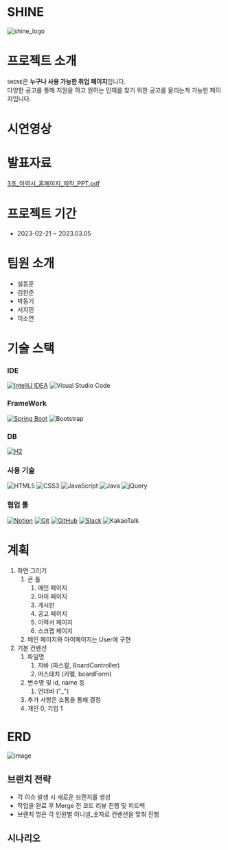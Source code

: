 # SHINE
![shine_logo](https://github.com/minmeanmin/human_cloud_web_project1/assets/118310514/8c154222-8d8e-4719-91b5-b942ce0bc1d9)

# 프로젝트 소개
`SHINE`은 **누구나 사용 가능한 취업 페이지**입니다.</br>
다양한 공고를 통해 지원을 하고 원하는 인재를 찾기 위한 공고를 올리는게 가능한 페이지입니다.</br>

# 시연영상


# 발표자료
[3조_이력서_홈페이지_제작_PPT.pdf](https://drive.usercontent.google.com/u/0/uc?id=1MbFXF5yFTtzqYftx6La-jFZwx9N559hm&export=download)

# 프로젝트 기간
- 2023-02-21 ~ 2023.03.05

# 팀원 소개
- 설동훈
- 김완준
- 박동기
- 서지민
- 이소연

# 기술 스택

### IDE
[![IntelliJ IDEA](https://img.shields.io/badge/-IntelliJ%20IDEA-blue?logo=intellij-idea&logoColor=white)](https://www.jetbrains.com/idea/)
![Visual Studio Code](https://img.shields.io/badge/Visual%20Studio%20Code-0078d7.svg?style=flat&logo=visual-studio-code&logoColor=white)
### FrameWork
[![Spring Boot](https://img.shields.io/badge/-Spring%20Boot-brightgreen?logo=spring&logoColor=white)](https://spring.io/projects/spring-boot)
![Bootstrap](https://img.shields.io/badge/bootstrap-%238511FA.svg?style=flat&logo=bootstrap&logoColor=white)
### DB
[![H2](https://img.shields.io/badge/-H2-orange?logo=h2&logoColor=white)](http://www.h2database.com)
### 사용 기술
![HTML5](https://img.shields.io/badge/html5-%23E34F26.svg?style=flat&logo=html5&logoColor=white)
![CSS3](https://img.shields.io/badge/css3-%231572B6.svg?style=flat&logo=css3&logoColor=white)
![JavaScript](https://img.shields.io/badge/javascript-%23323330.svg?style=flat&logo=javascript&logoColor=%23F7DF1E)
![Java](https://img.shields.io/badge/java-%23ED8B00.svg?style=flat&logo=openjdk&logoColor=white)
![jQuery](https://img.shields.io/badge/jquery-%230769AD.svg?style=flat&logo=jquery&logoColor=white)
### 협업 툴
[![Notion](https://img.shields.io/badge/-Notion-black?logo=notion&logoColor=white)](https://www.notion.so)
[![Git](https://img.shields.io/badge/-Git-red?logo=git&logoColor=white)](https://git-scm.com)
[![GitHub](https://img.shields.io/badge/-GitHub-black?logo=github&logoColor=white)](https://github.com)
[![Slack](https://img.shields.io/badge/-Slack-purple?logo=slack&logoColor=white)](https://slack.com)
![KakaoTalk](https://img.shields.io/badge/kakaotalk-ffcd00.svg?style=flat&logo=kakaotalk&logoColor=000000)
# 계획
1. 화면 그리기
   1. 큰 틀
      1. 메인 페이지
      2. 마이 페이지
      3. 게시판
      4. 공고 페이지
      5. 이력서 페이지
      6. 스크랩 페이지
   2. 메인 페이지와 마이페이지는 User에 구현
2. 기본 컨벤션
   1. 파일명
      1. 자바 (파스칼, BoardController)
      2. 머스태치 (카멜, boardForm)
   2. 변수명 및 id, name 등
      1. 언더바 ("_")
   3. 추가 사항은 소통을 통해 결정
   4. 개인 0, 기업 1
# ERD
![image](https://github.com/minmeanmin/human_cloud_web_project1/assets/118310514/bada12df-d904-4781-90b6-05bb224a0034)
## 브랜치 전략
- 각 이슈 발생 시 새로운 브랜치를 생성
- 작업을 완료 후 Merge 전 코드 리뷰 진행 및 피드백
- 브랜치 명은 각 인원별 이니셜_숫자로 컨벤션을 맞춰 진행
## 시나리오
